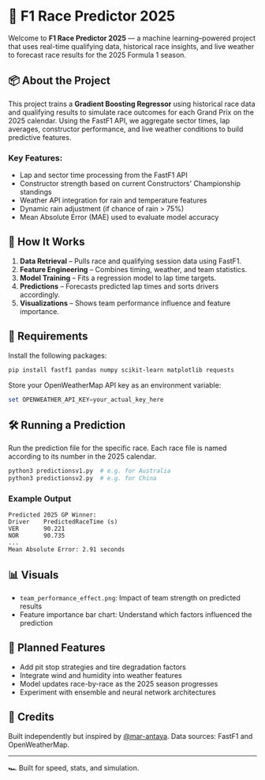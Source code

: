 # 🏁 F1 Race Predictor 2025

Welcome to **F1 Race Predictor 2025** — a machine learning–powered project that uses real-time qualifying data, historical race insights, and live weather to forecast race results for the 2025 Formula 1 season.

## 📦 About the Project

This project trains a **Gradient Boosting Regressor** using historical race data and qualifying results to simulate race outcomes for each Grand Prix on the 2025 calendar. Using the FastF1 API, we aggregate sector times, lap averages, constructor performance, and live weather conditions to build predictive features.

### Key Features:
- Lap and sector time processing from the FastF1 API
- Constructor strength based on current Constructors' Championship standings
- Weather API integration for rain and temperature features
- Dynamic rain adjustment (if chance of rain > 75%)
- Mean Absolute Error (MAE) used to evaluate model accuracy

## 📂 How It Works

1. **Data Retrieval** – Pulls race and qualifying session data using FastF1.
2. **Feature Engineering** – Combines timing, weather, and team statistics.
3. **Model Training** – Fits a regression model to lap time targets.
4. **Predictions** – Forecasts predicted lap times and sorts drivers accordingly.
5. **Visualizations** – Shows team performance influence and feature importance.

## 🔌 Requirements

Install the following packages:

```bash
pip install fastf1 pandas numpy scikit-learn matplotlib requests
```

Store your OpenWeatherMap API key as an environment variable:

```powershell
set OPENWEATHER_API_KEY=your_actual_key_here
```

## 🛠️ Running a Prediction

Run the prediction file for the specific race. Each race file is named according to its number in the 2025 calendar.

```bash
python3 predictionsv1.py  # e.g. for Australia
python3 predictionsv2.py  # e.g. for China
```

### Example Output

```
Predicted 2025 GP Winner:
Driver    PredictedRaceTime (s)
VER       90.221
NOR       90.735
...
Mean Absolute Error: 2.91 seconds
```

## 📊 Visuals

- `team_performance_effect.png`: Impact of team strength on predicted results
- Feature importance bar chart: Understand which factors influenced the prediction

## 🔮 Planned Features

- Add pit stop strategies and tire degradation factors
- Integrate wind and humidity into weather features
- Model updates race-by-race as the 2025 season progresses
- Experiment with ensemble and neural network architectures

## 🤝 Credits

Built independently but inspired by [@mar-antaya](https://github.com/mar-antaya/2025_f1_predictions.git). Data sources: FastF1 and OpenWeatherMap.

---

🏎 Built for speed, stats, and simulation.

